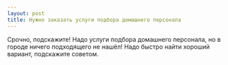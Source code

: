 ```yaml
---
layout: post 
title: Нужно заказать услуги подбора домашнего персонала 
--- 
```

Срочно, подскажите! Надо услуги подбора домашнего персонала, но в городе ничего подходящего не нашёл! Надо быстро найти хороший вариант, подскажите советом.